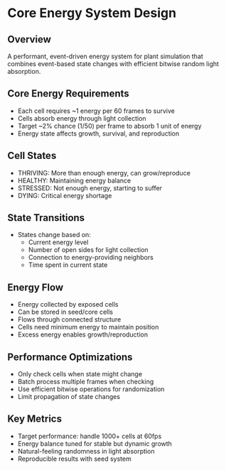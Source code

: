 # Core Energy System Design

## Overview

A performant, event-driven energy system for plant simulation that combines event-based state changes with efficient bitwise random light absorption.

## Core Energy Requirements

- Each cell requires ~1 energy per 60 frames to survive
- Cells absorb energy through light collection
- Target ~2% chance (1/50) per frame to absorb 1 unit of energy
- Energy state affects growth, survival, and reproduction

## Cell States

- THRIVING: More than enough energy, can grow/reproduce
- HEALTHY: Maintaining energy balance
- STRESSED: Not enough energy, starting to suffer
- DYING: Critical energy shortage

## State Transitions

- States change based on:
  - Current energy level
  - Number of open sides for light collection
  - Connection to energy-providing neighbors
  - Time spent in current state

## Energy Flow

- Energy collected by exposed cells
- Can be stored in seed/core cells
- Flows through connected structure
- Cells need minimum energy to maintain position
- Excess energy enables growth/reproduction

## Performance Optimizations

- Only check cells when state might change
- Batch process multiple frames when checking
- Use efficient bitwise operations for randomization
- Limit propagation of state changes

## Key Metrics

- Target performance: handle 1000+ cells at 60fps
- Energy balance tuned for stable but dynamic growth
- Natural-feeling randomness in light absorption
- Reproducible results with seed system
